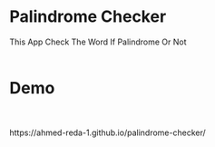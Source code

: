 # Palindrome Checker
This App Check The Word If Palindrome Or Not
<br/>
<br/>
# Demo
<br/>
<br/>
https://ahmed-reda-1.github.io/palindrome-checker/
